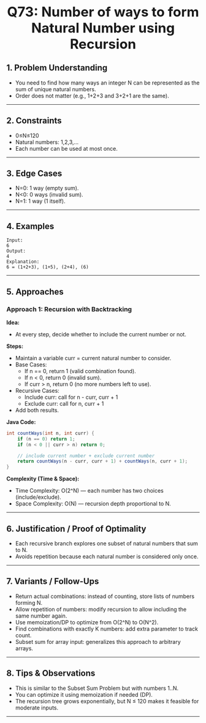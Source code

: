 <!-- #region 73-Number of ways to form Natural Number using Recursion -->

<h1 style="text-align:center; font-size:2.5em; font-weight:bold;">Q73: Number of ways to form Natural Number using Recursion</h1>

## 1. Problem Understanding

- You need to find how many ways an integer N can be represented as the sum of unique natural numbers.
- Order does not matter (e.g., 1+2+3 and 3+2+1 are the same).
---

## 2. Constraints

- 0≤N≤120
- Natural numbers: 1,2,3,...
- Each number can be used at most once.
---

## 3. Edge Cases

- N=0: 1 way (empty sum).
- N<0: 0 ways (invalid sum).
- N=1: 1 way (1 itself).
---

## 4. Examples

```text
Input:
6
Output:
4
Explanation:
6 = (1+2+3), (1+5), (2+4), (6)
```

---

## 5. Approaches

### Approach 1: Recursion with Backtracking

**Idea:**
- At every step, decide whether to include the current number or not.

**Steps:**
- Maintain a variable curr = current natural number to consider.
- Base Cases:
  * If n == 0, return 1 (valid combination found).
  * If n < 0, return 0 (invalid sum).
  * If curr > n, return 0 (no more numbers left to use).
- Recursive Cases:
  * Include curr: call for n - curr, curr + 1
  * Exclude curr: call for n, curr + 1
- Add both results.

**Java Code:**
```java
int countWays(int n, int curr) {
    if (n == 0) return 1;
    if (n < 0 || curr > n) return 0;

    // include current number + exclude current number
    return countWays(n - curr, curr + 1) + countWays(n, curr + 1);
}
```

**Complexity (Time & Space):**
- Time Complexity: O(2^N) — each number has two choices (include/exclude).
- Space Complexity: O(N) — recursion depth proportional to N.

---

## 6. Justification / Proof of Optimality

- Each recursive branch explores one subset of natural numbers that sum to N.
- Avoids repetition because each natural number is considered only once.
---

## 7. Variants / Follow-Ups

- Return actual combinations: instead of counting, store lists of numbers forming N.
- Allow repetition of numbers: modify recursion to allow including the same number again.
- Use memoization/DP to optimize from O(2^N) to O(N^2).
- Find combinations with exactly K numbers: add extra parameter to track count.
- Subset sum for array input: generalizes this approach to arbitrary arrays.
---

## 8. Tips & Observations

- This is similar to the Subset Sum Problem but with numbers 1..N.
- You can optimize it using memoization if needed (DP).
- The recursion tree grows exponentially, but N ≤ 120 makes it feasible for moderate inputs.
---

<!-- #endregion -->
